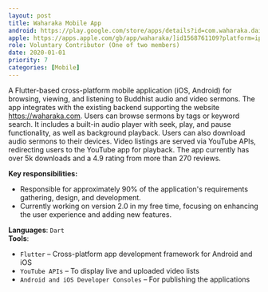```yaml
---
layout: post
title: Waharaka Mobile App
android: https://play.google.com/store/apps/details?id=com.waharaka.dailyreset
apple: https://apps.apple.com/gb/app/waharaka/]id1568761109?platform=iphone
role: Voluntary Contributor (One of two members)
date: 2020-01-01
priority: 7
categories: [Mobile]
---
```


A Flutter-based cross-platform mobile application (iOS, Android) for browsing, viewing, and listening to Buddhist audio and video sermons. The app integrates with the existing backend supporting the website https://waharaka.com. Users can browse sermons by tags or keyword search. It includes a built-in audio player with seek, play, and pause functionality, as well as background playback. Users can also download audio sermons to their devices. Video listings are served via YouTube APIs, redirecting users to the YouTube app for playback. The app currently has over 5k downloads and a 4.9 rating from more than 270 reviews.

**Key responsibilities:**
- Responsible for approximately 90% of the application's requirements gathering, design, and development. 
- Currently working on version 2.0 in my free time, focusing on enhancing the user experience and adding new features.

**Languages**: `Dart`  
**Tools**:  
  - `Flutter` – Cross-platform app development framework for Android and iOS  
  - `YouTube APIs` – To display live and uploaded video lists  
  - `Android and iOS Developer Consoles` – For publishing the applications
